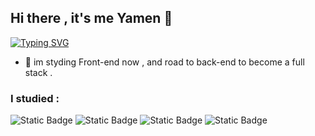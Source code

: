 ## Hi there , it's me Yamen 👋

[![Typing SVG](https://readme-typing-svg.demolab.com?font=&duration=1500&pause=800&color=2489F7&background=00FFEB00&center=true&multiline=true&width=435&lines=New+student+on+Web+Development;Road+to+Full+Stack+%F0%9F%8C%90)](https://git.io/typing-svg)


- 🏫 im styding Front-end now , and road to back-end to become a full stack .

### I studied :
![Static Badge](https://img.shields.io/badge/C%2B%2B-Basics-black?style=plastic&logo=C%2B%2B&logoColor=white&label=C%2B%2B&labelColor=blue)
![Static Badge](https://img.shields.io/badge/Java-orange?style=plastic&logo=oracle)
![Static Badge](https://img.shields.io/badge/Object_Oriented_Programming-using%20Java-orange?style=plastic&labelColor=green)
![Static Badge](https://img.shields.io/badge/Object_Oriented_Programming-using%20Java-orange?style=plastic&labelColor=green)






